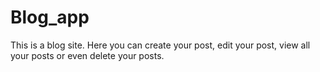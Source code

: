 # Blog_app
This is a blog site. Here you can create your post, edit your post, view all your posts or even delete your posts.
